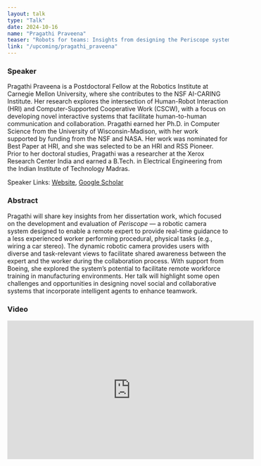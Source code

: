 ```yaml
---
layout: talk
type: "Talk"
date: 2024-10-16
name: "Pragathi Praveena"
teaser: "Robots for teams: Insights from designing the Periscope system to support remote collaboration"
link: "/upcoming/pragathi_praveena"
---
```



### Speaker 
Pragathi Praveena is a Postdoctoral Fellow at the Robotics Institute at Carnegie Mellon University, where she contributes to the NSF AI-CARING Institute. Her research explores the intersection of Human-Robot Interaction (HRI) and Computer-Supported Cooperative Work (CSCW), with a focus on developing novel interactive systems that facilitate human-to-human communication and collaboration. Pragathi earned her Ph.D. in Computer Science from the University of Wisconsin-Madison, with her work supported by funding from the NSF and NASA. Her work was nominated for Best Paper at HRI, and she was selected to be an HRI and RSS Pioneer. Prior to her doctoral studies, Pragathi was a researcher at the Xerox Research Center India and earned a B.Tech. in Electrical Engineering from the Indian Institute of Technology Madras.

Speaker Links: [Website](https://pragathipraveena.com/), [Google Scholar](https://scholar.google.com/citations?hl=en&user=1VSKpsIAAAAJ&view_op=list_works&sortby=pubdate)


### Abstract 
Pragathi will share key insights from her dissertation work, which focused on the development and evaluation of *Periscope* — a robotic camera system designed to enable a remote expert to provide real-time guidance to a less experienced worker performing procedural, physical tasks (e.g., wiring a car stereo). The dynamic robotic camera provides users with diverse and task-relevant views to facilitate shared awareness between the expert and the worker during the collaboration process. With support from Boeing, she explored the system’s potential to facilitate remote workforce training in manufacturing environments. Her talk will highlight some open challenges and opportunities in designing novel social and collaborative systems that incorporate intelligent agents to enhance teamwork.


### Video

<iframe width="560" height="315" src="https://www.youtube.com/embed/k_PnaWIdhQg" title="YouTube video player" frameborder="0" allow="accelerometer; autoplay; clipboard-write; encrypted-media; gyroscope; picture-in-picture" allowfullscreen></iframe>